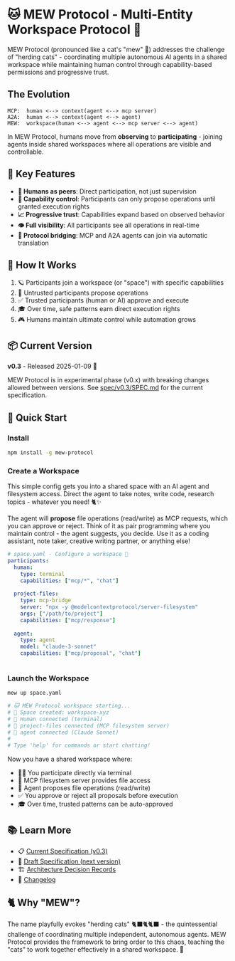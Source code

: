 # 🐱 MEW Protocol - Multi-Entity Workspace Protocol 🚀

MEW Protocol (pronounced like a cat's "mew" 🐾) addresses the challenge of "herding cats" - coordinating multiple autonomous AI agents in a shared workspace while maintaining human control through capability-based permissions and progressive trust.

## The Evolution

```
MCP:  human <--> context(agent <--> mcp server)
A2A:  human <--> context(agent <--> agent)
MEW:  workspace(human <--> agent <--> mcp server <--> agent)
```

In MEW Protocol, humans move from **observing** to **participating** - joining agents inside shared workspaces where all operations are visible and controllable.

## 🌟 Key Features

- **👥 Humans as peers**: Direct participation, not just supervision
- **🔐 Capability control**: Participants can only propose operations until granted execution rights
- **📈 Progressive trust**: Capabilities expand based on observed behavior
- **👁️ Full visibility**: All participants see all operations in real-time
- **🌉 Protocol bridging**: MCP and A2A agents can join via automatic translation

## 🎯 How It Works

1. 🪐 Participants join a workspace (or "space") with specific capabilities
2. 💭 Untrusted participants propose operations
3. ✅ Trusted participants (human or AI) approve and execute
4. 🎓 Over time, safe patterns earn direct execution rights
5. 🎮 Humans maintain ultimate control while automation grows

## 📦 Current Version

**v0.3** - Released 2025-01-09 🎉

MEW Protocol is in experimental phase (v0.x) with breaking changes allowed between versions. See [spec/v0.3/SPEC.md](/spec/v0.3/SPEC.md) for the current specification.

## 🚀 Quick Start

### Install

```bash
npm install -g mew-protocol
```

### Create a Workspace

This simple config gets you into a shared space with an AI agent and filesystem access. Direct the agent to take notes, write code, research topics - whatever you need! 🐈✨

The agent will **propose** file operations (read/write) as MCP requests, which you can approve or reject. Think of it as pair programming where you maintain control - the agent suggests, you decide. Use it as a coding assistant, note taker, creative writing partner, or anything else!

```yaml
# space.yaml - Configure a workspace 🌌
participants:
  human:
    type: terminal
    capabilities: ["mcp/*", "chat"]
  
  project-files:
    type: mcp-bridge
    server: "npx -y @modelcontextprotocol/server-filesystem"
    args: ["/path/to/project"]
    capabilities: ["mcp/response"]
    
  agent:
    type: agent
    model: "claude-3-sonnet"
    capabilities: ["mcp/proposal", "chat"]
    
```

### Launch the Workspace

```bash
mew up space.yaml

# 🐱 MEW Protocol workspace starting...
# 🌌 Space created: workspace-xyz
# 👤 Human connected (terminal)
# 📁 project-files connected (MCP filesystem server)
# 🤖 agent connected (Claude Sonnet)
# 
# Type 'help' for commands or start chatting!
```

Now you have a shared workspace where:
- 🧑‍💻 You participate directly via terminal
- 📁 MCP filesystem server provides file access
- 🤖 Agent proposes file operations (read/write)
- ✅ You approve or reject all proposals before execution
- 🎓 Over time, trusted patterns can be auto-approved

## 📚 Learn More

- 📋 [Current Specification (v0.3)](/spec/v0.3/SPEC.md)
- 📝 [Draft Specification (next version)](/spec/draft/SPEC.md)
- 🏗️ [Architecture Decision Records](/spec/v0.3/decisions/)
- 📜 [Changelog](/CHANGELOG.md)

## 🐈 Why "MEW"?

The name playfully evokes "herding cats" 🐈‍⬛🐈🐈‍⬛ - the quintessential challenge of coordinating multiple independent, autonomous agents. MEW Protocol provides the framework to bring order to this chaos, teaching the "cats" to work together effectively in a shared workspace. 🌠
